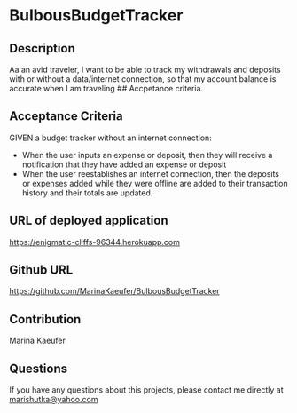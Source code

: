 # BulbousBudgetTracker

## Description

Aa an avid traveler, I want to be able to track my withdrawals and deposits with or without a data/internet connection, so that my account balance is accurate when I am traveling ## Accpetance criteria. 

## Acceptance Criteria

GIVEN a budget tracker without an internet connection: 
* When the user inputs an expense or deposit, then they will receive a notification that they have added an expense or deposit
* When the user reestablishes an internet connection, then the deposits or expenses added while they were offline are added to their transaction history and their totals are updated.


## URL of deployed application

https://enigmatic-cliffs-96344.herokuapp.com

## Github URL

https://github.com/MarinaKaeufer/BulbousBudgetTracker

## Contribution

Marina Kaeufer

## Questions 

If you have any questions about this projects, please contact me directly at marishutka@yahoo.com
